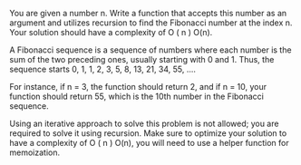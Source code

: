 You are given a number n. Write a function that accepts this number as an argument and utilizes recursion to find the Fibonacci number at the index n. Your solution should have a complexity of
O
(
n
)
O(n).

A Fibonacci sequence is a sequence of numbers where each number is the sum of the two preceding ones, usually starting with 0 and 1. Thus, the sequence starts 0, 1, 1, 2, 3, 5, 8, 13, 21, 34, 55, ....

For instance, if n = 3, the function should return 2, and if n = 10, your function should return 55, which is the 10th number in the Fibonacci sequence.

Using an iterative approach to solve this problem is not allowed; you are required to solve it using recursion. Make sure to optimize your solution to have a complexity of
O
(
n
)
O(n), you will need to use a helper function for memoization.
